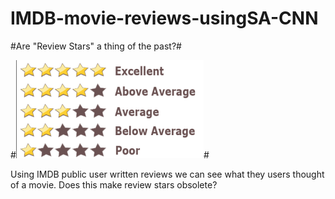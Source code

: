 # IMDB-movie-reviews-usingSA-CNN

#Are "Review Stars" a thing of the past?#

#![image](https://github.com/peddlem25/IMDB-movie-reviews-usingSA-CNN/blob/master/bookreviewstars-2.png)#

Using IMDB public user written reviews we can see what they users thought of a movie. Does this make review stars obsolete?


